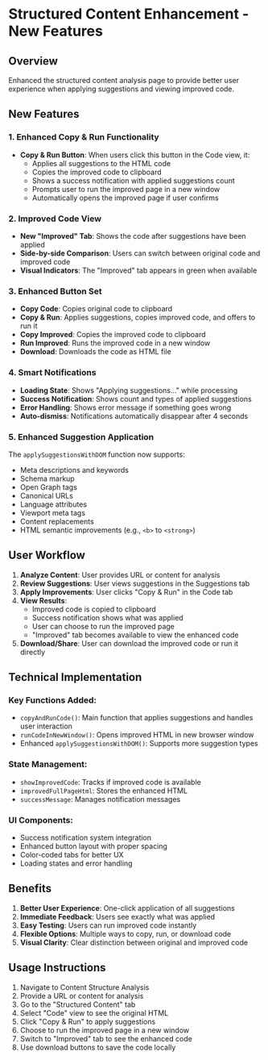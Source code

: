 # Structured Content Enhancement - New Features

## Overview
Enhanced the structured content analysis page to provide better user experience when applying suggestions and viewing improved code.

## New Features

### 1. Enhanced Copy & Run Functionality
- **Copy & Run Button**: When users click this button in the Code view, it:
  - Applies all suggestions to the HTML code
  - Copies the improved code to clipboard
  - Shows a success notification with applied suggestions count
  - Prompts user to run the improved page in a new window
  - Automatically opens the improved page if user confirms

### 2. Improved Code View
- **New "Improved" Tab**: Shows the code after suggestions have been applied
- **Side-by-side Comparison**: Users can switch between original code and improved code
- **Visual Indicators**: The "Improved" tab appears in green when available

### 3. Enhanced Button Set
- **Copy Code**: Copies original code to clipboard
- **Copy & Run**: Applies suggestions, copies improved code, and offers to run it
- **Copy Improved**: Copies the improved code to clipboard
- **Run Improved**: Runs the improved code in a new window
- **Download**: Downloads the code as HTML file

### 4. Smart Notifications
- **Loading State**: Shows "Applying suggestions..." while processing
- **Success Notification**: Shows count and types of applied suggestions
- **Error Handling**: Shows error message if something goes wrong
- **Auto-dismiss**: Notifications automatically disappear after 4 seconds

### 5. Enhanced Suggestion Application
The `applySuggestionsWithDOM` function now supports:
- Meta descriptions and keywords
- Schema markup
- Open Graph tags
- Canonical URLs
- Language attributes
- Viewport meta tags
- Content replacements
- HTML semantic improvements (e.g., `<b>` to `<strong>`)

## User Workflow

1. **Analyze Content**: User provides URL or content for analysis
2. **Review Suggestions**: User views suggestions in the Suggestions tab
3. **Apply Improvements**: User clicks "Copy & Run" in the Code tab
4. **View Results**: 
   - Improved code is copied to clipboard
   - Success notification shows what was applied
   - User can choose to run the improved page
   - "Improved" tab becomes available to view the enhanced code
5. **Download/Share**: User can download the improved code or run it directly

## Technical Implementation

### Key Functions Added:
- `copyAndRunCode()`: Main function that applies suggestions and handles user interaction
- `runCodeInNewWindow()`: Opens improved HTML in new browser window
- Enhanced `applySuggestionsWithDOM()`: Supports more suggestion types

### State Management:
- `showImprovedCode`: Tracks if improved code is available
- `improvedFullPageHtml`: Stores the enhanced HTML
- `successMessage`: Manages notification messages

### UI Components:
- Success notification system integration
- Enhanced button layout with proper spacing
- Color-coded tabs for better UX
- Loading states and error handling

## Benefits

1. **Better User Experience**: One-click application of all suggestions
2. **Immediate Feedback**: Users see exactly what was applied
3. **Easy Testing**: Users can run improved code instantly
4. **Flexible Options**: Multiple ways to copy, run, or download code
5. **Visual Clarity**: Clear distinction between original and improved code

## Usage Instructions

1. Navigate to Content Structure Analysis
2. Provide a URL or content for analysis
3. Go to the "Structured Content" tab
4. Select "Code" view to see the original HTML
5. Click "Copy & Run" to apply suggestions
6. Choose to run the improved page in a new window
7. Switch to "Improved" tab to see the enhanced code
8. Use download buttons to save the code locally 